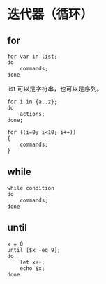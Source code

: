 # 迭代器（循环）

## for

```
for var in list;
do
    commands;
done
```

list 可以是字符串，也可以是序列。

```
for i in {a..z};
do
    actions;
done;
```

```
for ((i=0; i<10; i++))
{
    commands;
}
```

## while

```
while condition
do
    commands;
done
```

## until

```
x = 0
until [$x -eq 9];
do
    let x++;
    echo $x;
done
```
